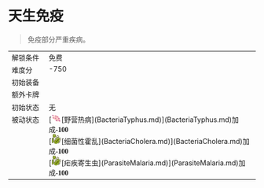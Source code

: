 # 天生免疫  
> 免疫部分严重疾病。  
  
<table class="table table-bordered" data-toggle="table"  data-show-header="false"><thead style="display:none"><tr ><th  style="width:15%;text-align:left;vertical-align:top;"  >名称</th><th  style="text-align:left;vertical-align:top;"  >值</th></tr></thead><tr ><td  style="width:15%;text-align:left;vertical-align:top;"  >解锁条件</td><td  style="text-align:left;vertical-align:top;"  >免费</td></tr><tr ><td  style="width:15%;text-align:left;vertical-align:top;"  >难度分</td><td  style="text-align:left;vertical-align:top;"  >-750</td></tr><tr ><td  style="width:15%;text-align:left;vertical-align:top;"  >初始装备</td><td  style="text-align:left;vertical-align:top;"  ><div style="display:inline-block"></div>  
  
</td></tr><tr ><td  style="width:15%;text-align:left;vertical-align:top;"  >额外卡牌</td><td  style="text-align:left;vertical-align:top;"  ><div style="display:inline-block"></div>  
  
</td></tr><tr ><td  style="width:15%;text-align:left;vertical-align:top;"  >初始状态</td><td  style="text-align:left;vertical-align:top;"  >无</td></tr><tr ><td  style="width:15%;text-align:left;vertical-align:top;"  >被动状态</td><td  style="text-align:left;vertical-align:top;"  >[<div style="width:20px;display:inline-block;text-align:center"><img decoding="async" src="../wiki/Sprite/CampFever.png" href="a.md" style="max-width:20px;max-height:20px;"></div>[野营热病](BacteriaTyphus.md)](BacteriaTyphus.md)加成<span style="font-family:ui-monospace"><b>-100</b></span><br>[<div style="width:20px;display:inline-block;text-align:center"><img decoding="async" src="../wiki/Sprite/Bacteria.png" href="a.md" style="max-width:20px;max-height:20px;"></div>[细菌性霍乱](BacteriaCholera.md)](BacteriaCholera.md)加成<span style="font-family:ui-monospace"><b>-100</b></span><br>[<div style="width:20px;display:inline-block;text-align:center"><img decoding="async" src="../wiki/Sprite/Bacteria.png" href="a.md" style="max-width:20px;max-height:20px;"></div>[疟疾寄生虫](ParasiteMalaria.md)](ParasiteMalaria.md)加成<span style="font-family:ui-monospace"><b>-100</b></span></td></tr></tbody></table>  
  


<script>document.title="天生免疫 - 卡牌生存百科 Card Survival Wiki";</script>